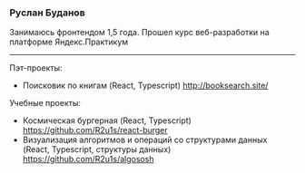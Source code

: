 ### Руслан Буданов

Занимаюсь фронтендом 1,5 года. 
Прошел курс веб-разработки на платформе Яндекс.Практикум
___________

Пэт-проекты:
* Поисковик по книгам (React, Typescript) http://booksearch.site/

Учебные проекты:
* Космическая бургерная (React, Typescript) https://github.com/R2u1s/react-burger
* Визуализация алгоритмов и операций со структурами данных (React, Typescript, структуры данных) https://github.com/R2u1s/algososh
